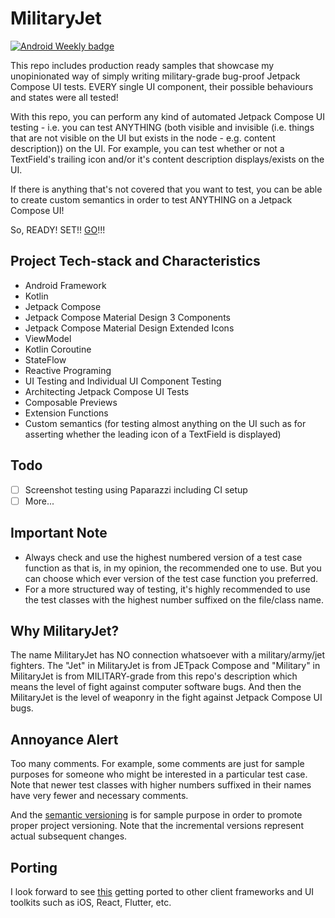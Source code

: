 # MilitaryJet

[![Android Weekly badge](https://androidweekly.net/issues/issue-563/badge)](https://androidweekly.net/issues/issue-563)

This repo includes production ready samples that showcase my unopinionated way of simply writing 
military-grade bug-proof Jetpack Compose UI tests. EVERY single UI component, their possible 
behaviours and states were all tested!

With this repo, you can perform any kind of automated Jetpack Compose UI testing - i.e. you can test 
ANYTHING (both visible and invisible (i.e. things that are not visible on the UI but exists in the 
node - e.g. content description)) on the UI. For example, you can test whether or not a TextField's 
trailing icon and/or it's content description displays/exists on the UI. 

If there is anything that's not covered that you want to test, you can be able to create custom 
semantics in order to test ANYTHING on a Jetpack Compose UI!

So, READY! SET!! [GO](https://github.com/emperorfin/MilitaryJet/tree/master/app/src/androidTest)!!!

## Project Tech-stack and Characteristics

* Android Framework
* Kotlin
* Jetpack Compose
* Jetpack Compose Material Design 3 Components
* Jetpack Compose Material Design Extended Icons
* ViewModel
* Kotlin Coroutine
* StateFlow
* Reactive Programing
* UI Testing and Individual UI Component Testing
* Architecting Jetpack Compose UI Tests
* Composable Previews
* Extension Functions
* Custom semantics (for testing almost anything on the UI such as for asserting whether the leading 
icon of a TextField is displayed)

## Todo

 - [ ] Screenshot testing using Paparazzi including CI setup
 - [ ] More...

## Important Note
- Always check and use the highest numbered version of a test case function as that is, in my opinion, 
the recommended one to use. But you can choose which ever version of the test case function you preferred.
- For a more structured way of testing, it's highly recommended to use the test classes with the 
highest number suffixed on the file/class name.

## Why MilitaryJet?

The name MilitaryJet has NO connection whatsoever with a military/army/jet fighters. The "Jet" in 
MilitaryJet is from JETpack Compose and "Military" in MilitaryJet is from MILITARY-grade from this 
repo's description which means the level of fight against computer software bugs. And then the 
MilitaryJet is the level of weaponry in the fight against Jetpack Compose UI bugs.

## Annoyance Alert

Too many comments. For example, some comments are just for sample purposes for someone who might be 
interested in a particular test case. Note that newer test classes with higher numbers suffixed in 
their names have very fewer and necessary comments.

And the [semantic versioning](https://github.com/emperorfin/MilitaryJet/tags) is for sample purpose 
in order to promote proper project versioning. Note that the incremental versions represent actual 
subsequent changes.

## Porting

I look forward to see [this](https://github.com/emperorfin/MilitaryJet/tree/master/app/src/androidTest) 
getting ported to other client frameworks and UI toolkits such as iOS, React, Flutter, etc.


